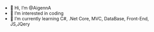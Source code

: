 - 👋 Hi, I’m @AigennA
- 👀 I’m interested in coding
- 🌱 I’m currently learning C#, .Net Core, MVC, DataBase, Front-End, JS,JQery



<!---
AigennA/AigennA is a ✨ special ✨ repository because its `README.md` (this file) appears on your GitHub profile.
You can click the Preview link to take a look at your changes.
--->
